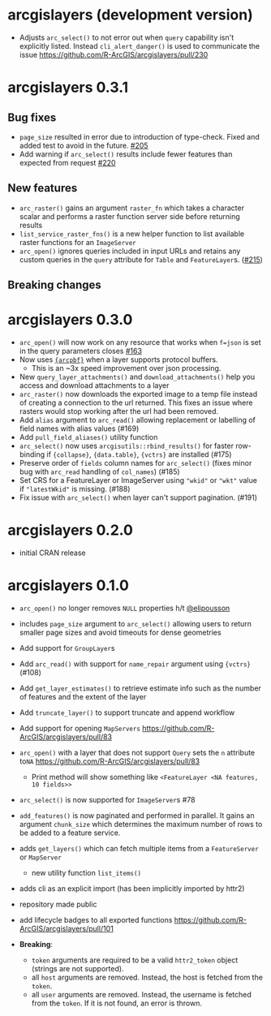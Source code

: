 # arcgislayers (development version)

- Adjusts `arc_select()` to not error out when `query` capability isn't explicitly listed. Instead `cli_alert_danger()` is used to communicate the issue <https://github.com/R-ArcGIS/arcgislayers/pull/230>

# arcgislayers 0.3.1

## Bug fixes

- `page_size` resulted in error due to introduction of type-check. Fixed and added test to avoid in the future.  [#205](https://github.com/R-ArcGIS/arcgislayers/issues/205)
- Add warning if `arc_select()` results include fewer features than expected from request [#220](https://github.com/R-ArcGIS/arcgislayers/issues/220)

## New features

- `arc_raster()` gains an argument `raster_fn` which takes a character scalar and performs a raster function server side before returning results
- `list_service_raster_fns()` is a new helper function to list available raster functions for an `ImageServer`
- `arc_open()` ignores queries included in input URLs and retains any custom queries in the `query` attribute for `Table` and `FeatureLayer`s. ([#215](https://github.com/R-ArcGIS/arcgislayers/issues/215))

## Breaking changes 

# arcgislayers 0.3.0

- `arc_open()` will now work on any resource that works when `f=json` is set in the query parameters closes [#163](https://github.com/R-ArcGIS/arcgislayers/issues/163)
- Now uses [`{arcpbf}`](https://r.esri.com/arcpbf/index.html) when a layer supports protocol buffers. 
  - This is an ~3x speed improvement over json processing.
- New `query_layer_attachments()` and `download_attachments()` help you access and download attachments to a layer
- `arc_raster()` now downloads the exported image to a temp file instead of creating a connection to the url returned. This fixes an issue where rasters would stop working after the url had been removed. 
- Add `alias` argument to `arc_read()` allowing replacement or labelling of field names with alias values (#169)
- Add `pull_field_aliases()` utility function
- `arc_select()` now uses `arcgisutils::rbind_results()` for faster row-binding if `{collapse}`, `{data.table}`, `{vctrs}` are installed (#175)
- Preserve order of `fields` column names for `arc_select()` (fixes minor bug with `arc_read` handling of `col_names`) (#185)
- Set CRS for a FeatureLayer or ImageServer using `"wkid"` or `"wkt"` value if `"latestWkid"` is missing. (#188)
- Fix issue with `arc_select()` when layer can't support pagination. (#191)

# arcgislayers 0.2.0

- initial CRAN release

# arcgislayers 0.1.0 

- `arc_open()` no longer removes `NULL` properties h/t [@elipousson](https://github.com/elipousson)
- includes `page_size` argument to `arc_select()` allowing users to return smaller page sizes and avoid timeouts for dense geometries
- Add support for `GroupLayer`s
- Add `arc_read()` with support for `name_repair` argument using `{vctrs}` (#108)
- Add `get_layer_estimates()` to retrieve estimate info such as the number of features and the extent of the layer
- Add `truncate_layer()` to support truncate and append workflow
- Add support for opening `MapServers` <https://github.com/R-ArcGIS/arcgislayers/pull/83>
- `arc_open()` with a layer that does not support `Query` sets the `n` attribute to`NA` <https://github.com/R-ArcGIS/arcgislayers/pull/83>
  - Print method will show something like `<FeatureLayer <NA features, 10 fields>>`
- `arc_select()` is now supported for `ImageServer`s #78
- `add_features()` is now paginated and performed in parallel. It gains an argument `chunk_size` which determines the maximum number of rows to be added to a feature service.
- adds `get_layers()` which can fetch multiple items from a `FeatureServer` or `MapServer`
  - new utility function `list_items()`
- adds cli as an explicit import (has been implicitly imported by httr2)
- repository made public
- add lifecycle badges to all exported functions <https://github.com/R-ArcGIS/arcgislayers/pull/101>

- **Breaking**: 
  - `token` arguments are required to be a valid `httr2_token` object (strings are not supported).
  - all `host` arguments are removed. Instead, the host is fetched from the `token`.
  - all `user` arguments are removed. Instead, the username is fetched from the `token`. If it is not found, an error is thrown.
